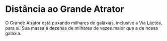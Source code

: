 # Distância ao Grande Atrator

O Grande Atrator está puxando milhares de galáxias, inclusive a Via Láctea, para
si. Sua massa é dezenas de milhares de vezes maior que a de nossa galáxia.
